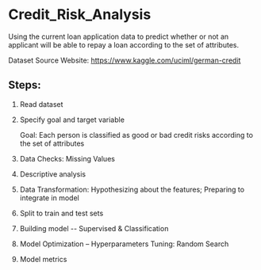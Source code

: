 # Credit_Risk_Analysis
 Using the current loan application data to predict whether or not an applicant will be able to repay a loan according to the set of attributes.

Dataset Source Website: https://www.kaggle.com/uciml/german-credit
## Steps:
  1.	Read dataset

2.	Specify goal and target variable

    Goal: Each person is classified as good or bad credit risks according to the set of attributes

3.	Data Checks: Missing Values

4.	Descriptive analysis

5.	Data Transformation: Hypothesizing about the features; Preparing to integrate in model

6.	Split to train and test sets

7.	Building model -- Supervised & Classification

8.	Model Optimization – Hyperparameters Tuning: Random Search 

9.	Model metrics
